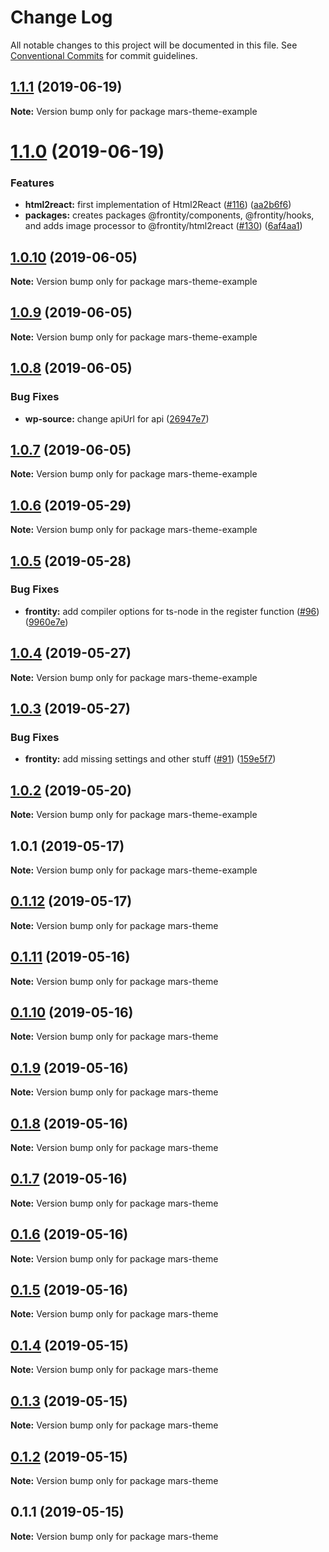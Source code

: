 # Change Log

All notable changes to this project will be documented in this file.
See [Conventional Commits](https://conventionalcommits.org) for commit guidelines.

## [1.1.1](https://github.com/frontity/frontity/compare/mars-theme-example@1.1.0...mars-theme-example@1.1.1) (2019-06-19)

**Note:** Version bump only for package mars-theme-example





# [1.1.0](https://github.com/frontity/frontity/compare/mars-theme-example@1.0.10...mars-theme-example@1.1.0) (2019-06-19)


### Features

* **html2react:** first implementation of Html2React ([#116](https://github.com/frontity/frontity/issues/116)) ([aa2b6f6](https://github.com/frontity/frontity/commit/aa2b6f6))
* **packages:** creates packages @frontity/components, @frontity/hooks, and adds image processor to @frontity/html2react ([#130](https://github.com/frontity/frontity/issues/130)) ([6af4aa1](https://github.com/frontity/frontity/commit/6af4aa1))





## [1.0.10](https://github.com/frontity/frontity/compare/mars-theme-example@1.0.9...mars-theme-example@1.0.10) (2019-06-05)

**Note:** Version bump only for package mars-theme-example





## [1.0.9](https://github.com/frontity/frontity/compare/mars-theme-example@1.0.8...mars-theme-example@1.0.9) (2019-06-05)

**Note:** Version bump only for package mars-theme-example





## [1.0.8](https://github.com/frontity/frontity/compare/mars-theme-example@1.0.7...mars-theme-example@1.0.8) (2019-06-05)


### Bug Fixes

* **wp-source:** change apiUrl for api ([26947e7](https://github.com/frontity/frontity/commit/26947e7))





## [1.0.7](https://github.com/frontity/frontity/compare/mars-theme-example@1.0.6...mars-theme-example@1.0.7) (2019-06-05)

**Note:** Version bump only for package mars-theme-example





## [1.0.6](https://github.com/frontity/frontity/compare/mars-theme-example@1.0.5...mars-theme-example@1.0.6) (2019-05-29)

**Note:** Version bump only for package mars-theme-example





## [1.0.5](https://github.com/frontity/frontity/compare/mars-theme-example@1.0.4...mars-theme-example@1.0.5) (2019-05-28)


### Bug Fixes

* **frontity:** add compiler options for ts-node in the register function ([#96](https://github.com/frontity/frontity/issues/96)) ([9960e7e](https://github.com/frontity/frontity/commit/9960e7e))





## [1.0.4](https://github.com/frontity/frontity/compare/mars-theme-example@1.0.3...mars-theme-example@1.0.4) (2019-05-27)

**Note:** Version bump only for package mars-theme-example





## [1.0.3](https://github.com/frontity/frontity/compare/mars-theme-example@1.0.2...mars-theme-example@1.0.3) (2019-05-27)


### Bug Fixes

* **frontity:** add missing settings and other stuff ([#91](https://github.com/frontity/frontity/issues/91)) ([159e5f7](https://github.com/frontity/frontity/commit/159e5f7))





## [1.0.2](https://github.com/frontity/frontity/compare/mars-theme-example@1.0.1...mars-theme-example@1.0.2) (2019-05-20)

**Note:** Version bump only for package mars-theme-example





## 1.0.1 (2019-05-17)

**Note:** Version bump only for package mars-theme-example





## [0.1.12](https://github.com/frontity/frontity/compare/mars-theme@0.1.11...mars-theme@0.1.12) (2019-05-17)

**Note:** Version bump only for package mars-theme





## [0.1.11](https://github.com/frontity/frontity/compare/mars-theme@0.1.10...mars-theme@0.1.11) (2019-05-16)

**Note:** Version bump only for package mars-theme





## [0.1.10](https://github.com/frontity/frontity/compare/mars-theme@0.1.9...mars-theme@0.1.10) (2019-05-16)

**Note:** Version bump only for package mars-theme





## [0.1.9](https://github.com/frontity/frontity/compare/mars-theme@0.1.8...mars-theme@0.1.9) (2019-05-16)

**Note:** Version bump only for package mars-theme





## [0.1.8](https://github.com/frontity/frontity/compare/mars-theme@0.1.7...mars-theme@0.1.8) (2019-05-16)

**Note:** Version bump only for package mars-theme





## [0.1.7](https://github.com/frontity/frontity/compare/mars-theme@0.1.6...mars-theme@0.1.7) (2019-05-16)

**Note:** Version bump only for package mars-theme





## [0.1.6](https://github.com/frontity/frontity/compare/mars-theme@0.1.5...mars-theme@0.1.6) (2019-05-16)

**Note:** Version bump only for package mars-theme





## [0.1.5](https://github.com/frontity/frontity/compare/mars-theme@0.1.4...mars-theme@0.1.5) (2019-05-16)

**Note:** Version bump only for package mars-theme





## [0.1.4](https://github.com/frontity/frontity/compare/mars-theme@0.1.3...mars-theme@0.1.4) (2019-05-15)

**Note:** Version bump only for package mars-theme





## [0.1.3](https://github.com/frontity/frontity/compare/mars-theme@0.1.2...mars-theme@0.1.3) (2019-05-15)

**Note:** Version bump only for package mars-theme





## [0.1.2](https://github.com/frontity/frontity/compare/mars-theme@0.1.1...mars-theme@0.1.2) (2019-05-15)

**Note:** Version bump only for package mars-theme





## 0.1.1 (2019-05-15)

**Note:** Version bump only for package mars-theme
